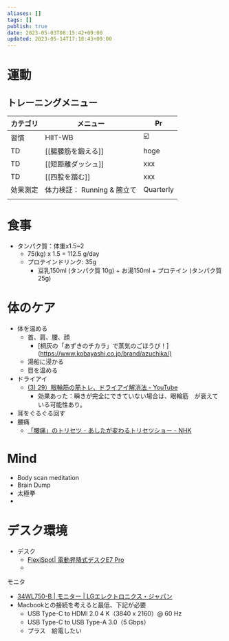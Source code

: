 ```yaml
---
aliases: []
tags: []
publish: true
date: 2023-05-03T08:15:42+09:00
updated: 2023-05-14T17:18:43+09:00
---
```



# 運動
## トレーニングメニュー
| カテゴリ | メニュー                    | Pr   |
| -------- | --------------------------- | ---- |
| 習慣     | HIIT-WB                     | ☑️   |
| TD       | [[腸腰筋を鍛える]]          | hoge |
| TD       | [[短距離ダッシュ]]          | xxx  |
| TD       | [[四股を踏む]]              | xxx  |
| 効果測定 | 体力検証： Running & 腕立て | Quarterly     |
|          |                             |      |

# 食事
- タンパク質：体重x1.5~2
	- 75(kg) x 1.5 = 112.5 g/day
	- プロテインドリンク:  35g
		- 豆乳150ml (タンパク質 10g) + お湯150ml + プロテイン (タンパク質25g)

# 体のケア
- 体を温める      
	- 首、肩、腰、顔
		- [桐灰の「あずきのチカラ」で蒸気のごほうび！](<https://www.kobayashi.co.jp/brand/azuchika/)>
	- 湯船に浸かる
	- 目を温める
- ドライアイ
	- [\(3\) 29）眼輪筋の筋トレ、ドライアイ解消法 \- YouTube](https://www.youtube.com/watch?v=zVrobK-bVoQ&list=PL8dvB_eGH_NLoEUFRHnjRFP6FODam6qfC&index=52&t=319s&ab_channel=hideoishikawa)
		- 効果あった：瞬きが完全にできていない場合は、眼輪筋　が衰えている可能性あり。
- 耳をぐるぐる回す
- 腰痛
	- [「腰痛」のトリセツ \- あしたが変わるトリセツショー \- NHK](https://www.nhk.jp/p/torisetsu-show/ts/J6MX7VP885/blog/bl/pnR8azdZNB/bp/p0krrm5ln1/)

# Mind
- Body scan meditation
- Brain Dump
- 太極拳
- 
# デスク環境

- デスク
	- [FlexiSpot\| 電動昇降式デスクE7 Pro](https://www.flexispot.jp/e7-pro.html)
	- 

モニタ
- [34WL750\-B \| モニター \| LGエレクトロニクス・ジャパン](https://www.lg.com/jp/monitor/lg-34WL750-B)
- Macbookとの接続を考えると最低、下記が必要
	- USB Type-C to HDMI 2.0 4 K（3840 x 2160）@ 60 Hz
	- USB Type-C to USB Type-A 3.0（5 Gbps）
	- プラス　給電したい